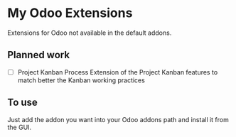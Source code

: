 # My Odoo Extensions
Extensions for Odoo not available in the default addons.

## Planned work
 - [ ] Project Kanban Process
        Extension of the Project Kanban features to match better the Kanban working practices

## To use
Just add the addon you want into your Odoo addons path and install it
from the GUI.

